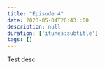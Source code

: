 ```yaml
---
title: "Episode 4"
date: 2023-05-04T20:43::00
description: null
duration: ['itunes:subtitle']
tags: []
---
```


<p>Test desc</p>
